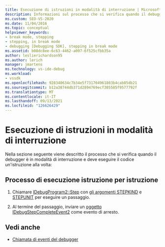 ```yaml
---
title: Esecuzione di istruzioni in modalità di interruzione | Microsoft Docs
description: Informazioni sul processo che si verifica quando il debugger è in modalità di interruzione. Il debugger deve quindi eseguire il codice un'istruzione alla pagina.
ms.custom: SEO-VS-2020
ms.date: 11/04/2016
ms.topic: conceptual
helpviewer_keywords:
- break mode, stepping
- stepping, in break mode
- debugging [Debugging SDK], stepping in break mode
ms.assetid: b08dc8ee-6c63-4462-a097-6f525cfbb35a
author: leslierichardson95
ms.author: lerich
manager: jmartens
ms.technology: vs-ide-debug
ms.workload:
- vssdk
ms.openlocfilehash: 928340634c7b34e5f731704961803b4cab85db21
ms.sourcegitcommit: b12a38744db371d2894769ecf305585f9577792f
ms.translationtype: MT
ms.contentlocale: it-IT
ms.lasthandoff: 09/13/2021
ms.locfileid: "126626429"
---
```

# <a name="stepping-in-break-mode"></a>Esecuzione di istruzioni in modalità di interruzione
Nella sezione seguente viene descritto il processo che si verifica quando il debugger è in modalità di interruzione e deve eseguire il codice un'istruzione alla volta:

## <a name="stepping-process"></a>Processo di esecuzione istruzione per istruzione

1. Chiamare [IDebugProgram2::Step](../../extensibility/debugger/reference/idebugprogram2-step.md) con [gli argomenti STEPKIND](../../extensibility/debugger/reference/stepkind.md) e [STEPUNIT](../../extensibility/debugger/reference/stepunit.md) per eseguire un passaggio.

2. Al termine del passaggio, inviare un [oggetto IDebugStepCompleteEvent2](../../extensibility/debugger/reference/idebugstepcompleteevent2.md) come evento di arresto.

## <a name="see-also"></a>Vedi anche
- [Chiamata di eventi del debugger](../../extensibility/debugger/calling-debugger-events.md)
